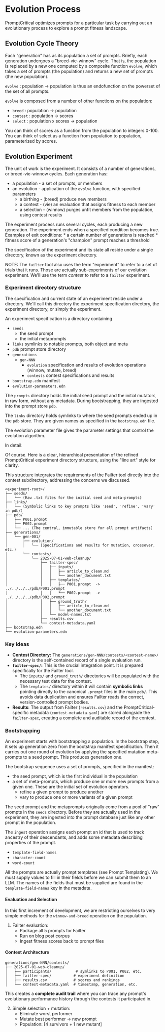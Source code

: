 # Evolution Process

PromptCritical optimizes prompts for a particular task by carrying out
an evolutionary process to explore a prompt fitness landscape.

## Evolution Cycle Theory

Each "generation" has as its population a set of prompts.
Briefly, each generation undergoes a "breed-vie-winnow" cycle.
That is, the population is replaced by a new one computed by a composite function `evolve`,
which takes a set of prompts (the population) and returns a new set of prompts (the new population).

`evolve` : population -> population is thus an endofunction on the powerset of the set of all prompts.

`evolve` is composed from a number of other functions on the population:
  * `breed` : population -> population
  * `contest` : population -> scores
  * `select` : population x scores -> population

You can think of scores as a function from the population to integers 0-100.
You can think of select as a function from population to population, parameterized by scores.

## Evolution Experiment

The unit of work is the experiment.  It consists of a number of generations, or breed-vie-winnow cycles.
Each generation has:
   * a population - a set of prompts, or members
   * an evolution - application of the `evolve` function, with specified parameters
      * a birthing - (breed) produce new members
      * a contest - (vie) an evaluation that assigns fitness to each member
      * a selection - (winnow) purges unfit members from the population, using contest results

The experiment process runs several cycles, each producing a new generation.
The experiment ends when a specified condition becomes true.  Examples of
exit conditions:
    * a certain number of generations is reached
    * fitness score of a generation's "champion" prompt reaches a threshold

The specification of the experiment and its state all reside under a single
directory, known as the experiment directory.

NOTE: The `failter` tool also uses the term "experiment" to refer to a set of trials
that it runs.  Those are actually sub-experiments of our evolution experiment.
We'll use the term *contest* to refer to a `failter` experiment.

### Experiment directory structure

The specification and current state of an experiment reside under a directory.
We'll call this directory the experiment specification directory, the experiment
directory, or simply the experiment.

An experiment specification is a directory containing
   * `seeds`
      * the seed prompt
      * the initial metaprompts
   * `links` symlinks to notable prompts, both object and meta
   * `pdb` prompt store directory
   * `generations`
      * `gen-NNN`
        * `evolution` specification and results of evolution operations (winnow, mutate, breed)
        * `contests` contest specifications and results
   * `bootstrap.edn` manifest
   * `evolution-parameters.edn`

The `prompts` directory holds the initial seed prompt and the initial mutators,
in raw form, without any metadata.  During bootstrapping, they are ingested into
the prompt store `pdb`.

The `links` directory holds symlinks to where the seed prompts ended up in the `pdb` store.
They are given names as specified in the `bootstrap.edn` file.

The evolution parameter file gives the parameter settings that control the evolution algorithm.


In detail:

Of course. Here is a clear, hierarchical presentation of the refined PromptCritical experiment directory structure, using the "line art" style for clarity.

This structure integrates the requirements of the Failter tool directly into the contest subdirectory, addressing the concerns we discussed.

```
<experiment-root>/
├── seeds/
│   └── (Raw .txt files for the initial seed and meta-prompts)
├── links/
│   └── (Symbolic links to key prompts like 'seed', 'refine', 'vary' in pdb/)
├── pdb/
│   ├── P001.prompt
│   ├── P002.prompt
│   └── ... (The central, immutable store for all prompt artifacts)
├── generations/
│   └── gen-001/
│       ├── evolution/
│       │   └── (Specifications and results for mutation, crossover, etc.)
│       └── contests/
│           └── 2025-07-01-web-cleanup/
│               ├── failter-spec/
│               │   ├── inputs/
│               │   │   ├── article_to_clean.md
│               │   │   └── another_document.txt
│               │   ├── templates/
│               │   │   ├── P001.prompt  -> ../../../../pdb/P001.prompt
│               │   │   └── P002.prompt  -> ../../../../pdb/P002.prompt
│               │   ├── ground_truth/
│               │   │   ├── article_to_clean.md
│               │   │   └── another_document.txt
│               │   └── model-names.txt
│               ├── results.csv
│               └── contest-metadata.yaml
├── bootstrap.edn
└── evolution-parameters.edn
```

### Key ideas

*   **Contest Directory:** The `generations/gen-NNN/contests/<contest-name>/`
    directory is the self-contained record of a single evaluation run.
*   **`failter-spec/`:** This is the crucial integration point. It is prepared specifically for the Failter tool.
    *   The `inputs/` and `ground_truth/` directories will be populated with the necessary test data for the contest.
    *   The `templates/` directory within it will contain **symbolic links** pointing directly to the canonical `.prompt` files in the main `pdb/`. This avoids data duplication and ensures Failter reads the correct, version-controlled prompt bodies.
*   **Results:** The output from Failter (`results.csv`) and the PromptCritical-specific metadata (`contest-metadata.yaml`) are stored alongside the `failter-spec`, creating a complete and auditable record of the contest.


### Bootstrapping

An experiment starts with bootstrapping a population.
In the bootstrap step, it sets up generation zero from the bootstrap manifest specification.
Then it carries out one round of evolution by applying the specified mutation meta-prompts
to a seed prompt.  This produces generation one.

The bootstrap sequence uses a set of prompts, specified in the manifest:
   * the seed prompt, which is the first individual in the population
   * a set of meta-prompts, which produce one or more new prompts from a given one.
     These are the initial set of evolution operators.
     * refine a given prompt to produce another
     * vary to produce one or more variants of a given prompt

The seed prompt and the metaprompts originally come from a pool of "raw" prompts
in the `seeds` directory. Before they are actually used in the
experiment, they are ingested into the prompt database just like any other
prompt in the population.

The `ingest` operation assigns each prompt an id that is used to track ancestry
of their descendants, and adds some metadata describing properties of the
prompt.
   * `template-field-names`
   * `character-count`
   * `word-count`

All the prompts are actually prompt templates (see Prompt Templating).
We must supply values to fill in their fields before we can submit them to an LLM.
The names of the fields that must be supplied are found in the `template-field-names`
key in the metadata.

#### Evaluation and Selection

In this first increment of development, we are restricting ourselves to very
simple methods for the `winnow-and-breed` operation on the population.

1. Failter evaluation:
   - Package all 5 prompts for Failter
   - Run on blog post corpus
   - Ingest fitness scores back to prompt files

#### Contest Architecture

```
generations/gen-NNN/contests/
├── 2025-07-01-web-cleanup/
│   ├── participants/           # symlinks to P001, P002, etc.
│   ├── failter-spec/          # experiment definition
│   ├── results.csv            # scores and rankings
│   └── contest-metadata.yaml  # timestamp, generation, etc.
```

This creates a **complete audit trail** where you can trace any prompt's
evolutionary performance history through the contests it participated in.

2. Simple selection + mutation:
   - Eliminate worst performer
   - Mutate best performer → new prompt
   - Population: [4 survivors + 1 new mutant]

